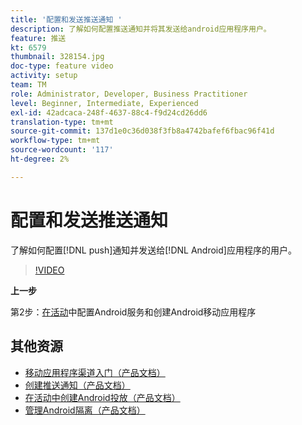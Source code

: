 ```yaml
---
title: '配置和发送推送通知 '
description: 了解如何配置推送通知并将其发送给android应用程序用户。
feature: 推送
kt: 6579
thumbnail: 328154.jpg
doc-type: feature video
activity: setup
team: TM
role: Administrator, Developer, Business Practitioner
level: Beginner, Intermediate, Experienced
exl-id: 42adcaca-248f-4637-88c4-f9d24cd26dd6
translation-type: tm+mt
source-git-commit: 137d1e0c36d038f3fb8a4742bafef6fbac96f41d
workflow-type: tm+mt
source-wordcount: '117'
ht-degree: 2%

---
```


# 配置和发送推送通知

了解如何配置[!DNL push]通知并发送给[!DNL Android]应用程序的用户。

>[!VIDEO](https://video.tv.adobe.com/v/328154?quality=12)

**上一步**

第2步：[在活动](/help/tutorial-getting-started-with-push-notifications-for-android/configuring-an-android-service-in-campaign.md)中配置Android服务和创建Android移动应用程序

## 其他资源

* [移动应用程序渠道入门（产品文档）](https://experienceleague.adobe.com/docs/campaign-classic/using/sending-messages/sending-push-notifications/about-mobile-app-channel.html#about-mobile-app-channel)
* [创建推送通知（产品文档）](https://experienceleague.adobe.com/docs/campaign-classic/using/sending-messages/sending-push-notifications/creating-notifications.html#sending-messages)
* [在活动中创建Android投放（产品文档）](https://experienceleague.adobe.com/docs/campaign-classic/using/sending-messages/sending-push-notifications/configure-the-mobile-app/configuring-the-mobile-application-android.html#creating-android-delivery)
* [管理Android隔离（产品文档）](https://experienceleague.adobe.com/docs/campaign-classic/using/sending-messages/monitoring-deliveries/understanding-quarantine-management.html#android-quarantine)
